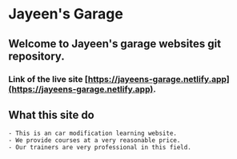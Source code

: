 # Jayeen's Garage
## Welcome to Jayeen's garage websites git repository.
### Link of the live site [https://jayeens-garage.netlify.app](https://jayeens-garage.netlify.app).

## What this site do
    - This is an car modification learning website.
    - We provide courses at a very reasonable price.
    - Our trainers are very professional in this field.
